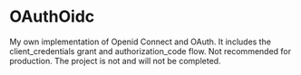 # OAuthOidc
My own implementation of Openid Connect and OAuth. It includes the client_credentials grant and authorization_code flow. Not recommended for production.
The project is not and will not be completed.
